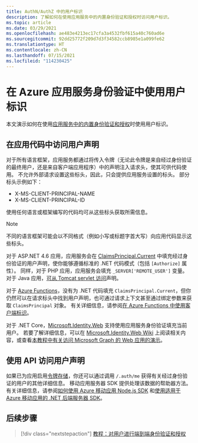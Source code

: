 ```yaml
---
title: AuthN/AuthZ 中的用户标识
description: 了解如何在使用应用服务中的内置身份验证和授权时访问用户标识。
ms.topic: article
ms.date: 03/29/2021
ms.openlocfilehash: ae483e4213ec17cfa3a4532fbf615a40c760ad6e
ms.sourcegitcommit: 92dd25772f209d7d3f34582ccb8985e1a099fe62
ms.translationtype: HT
ms.contentlocale: zh-CN
ms.lasthandoff: 07/15/2021
ms.locfileid: "114230425"
---
```

# <a name="work-with-user-identities-in-azure-app-service-authentication"></a>在 Azure 应用服务身份验证中使用用户标识

本文演示如何在使用[应用服务中的内置身份验证和授权](overview-authentication-authorization.md)时使用用户标识。 

## <a name="access-user-claims-in-app-code"></a>在应用代码中访问用户声明

对于所有语言框架，应用服务都通过将传入令牌（无论此令牌是来自经过身份验证的最终用户，还是来自客户端应用程序）中的声明注入请求头，使其可供代码使用。 不允许外部请求设置这些标头，因此，只会提供应用服务设置的标头。 部分标头示例如下：

* X-MS-CLIENT-PRINCIPAL-NAME
* X-MS-CLIENT-PRINCIPAL-ID

使用任何语言或框架编写的代码均可从这些标头获取所需信息。 

> [!NOTE]
> 不同的语言框架可能会以不同格式（例如小写或标题字首大写）向应用代码显示这些标头。

对于 ASP.NET 4.6 应用，应用服务会在 [ClaimsPrincipal.Current](/dotnet/api/system.security.claims.claimsprincipal.current) 中填充经过身份验证的用户声明，使你能够遵循标准的 .NET 代码模式（包括 `[Authorize]` 属性）。 同样，对于 PHP 应用，应用服务会填充 `_SERVER['REMOTE_USER']` 变量。 对于 Java 应用，[可从 Tomcat servlet 访问](configure-language-java.md#authenticate-users-easy-auth)声明。

对于 [Azure Functions](../azure-functions/functions-overview.md)，没有为 .NET 代码填充 `ClaimsPrincipal.Current`，但你仍然可以在请求标头中找到用户声明，也可通过请求上下文甚至通过绑定参数来获取 `ClaimsPrincipal` 对象。 有关详细信息，请参阅[在 Azure Functions 中使用客户端标识](../azure-functions/functions-bindings-http-webhook-trigger.md#working-with-client-identities)。

对于 .NET Core，[Microsoft.Identity.Web](https://www.nuget.org/packages/Microsoft.Identity.Web/) 支持使用应用服务身份验证填充当前用户。 若要了解详细信息，可以在 [Microsoft.Identity.Web Wiki](https://github.com/AzureAD/microsoft-identity-web/wiki/1.2.0#integration-with-azure-app-services-authentication-of-web-apps-running-with-microsoftidentityweb) 上阅读相关内容，或查看[本教程中有关访问 Microsoft Graph 的 Web 应用的演示](./scenario-secure-app-access-microsoft-graph-as-user.md?tabs=command-line#install-client-library-packages)。

## <a name="access-user-claims-using-the-api"></a>使用 API 访问用户声明

如果已为应用启用[令牌存储](overview-authentication-authorization.md#token-store)，你还可以通过调用 `/.auth/me` 获得有关经过身份验证的用户的其他详细信息。 移动应用服务器 SDK 提供处理该数据的帮助器方法。 有关详细信息，请参阅[如何使用 Azure 移动应用 Node.js SDK](/previous-versions/azure/app-service-mobile/app-service-mobile-node-backend-how-to-use-server-sdk#howto-tables-getidentity) 和[使用适用于 Azure 移动应用的 .NET 后端服务器 SDK](/previous-versions/azure/app-service-mobile/app-service-mobile-dotnet-backend-how-to-use-server-sdk#user-info)。

## <a name="next-steps"></a>后续步骤

> [!div class="nextstepaction"]
> [教程：对用户进行端到端身份验证和授权](tutorial-auth-aad.md)
